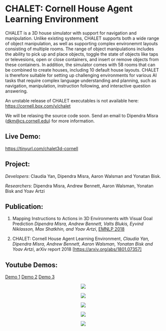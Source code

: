 # CHALET: Cornell House Agent Learning Environment

CHALET is a 3D house simulator with support for navigation and manipulation. Unlike existing systems, CHALET supports both a wide range of object manipulation, as well as supporting complex environemnt layouts consisting of multiple rooms. The range of object manipulations includes the ability to pick up and place objects, toggle the state of objects like taps or televesions, open or close containers, and insert or remove objects from these containers. In addition, the simulator comes with 58 rooms that can be combined to create houses, including 10 default house layouts. CHALET is therefore suitable for setting up challenging environments for various AI tasks that require complex language understanding and planning, such as navigation, manipulation, instruction following, and interactive question answering.

An unstable release of CHALET executables is not available here: https://cornell.box.com/v/chalet

We will be relasing the source code soon. Send an email to Dipendra Misra (dkm@cs.cornell.edu) for more information.

## Live Demo: 
https://tinyurl.com/chalet3d-cornell

## Project:
_Developers_: Claudia Yan, Dipendra Misra, Aaron Walsman and Yonatan Bisk.

_Researchers_: Dipendra Misra, Andrew Bennett, Aaron Walsman, Yonatan Bisk and Yoav Artzi

## Publication:
1) Mapping Instructions to Actions in 3D Environments with Visual Goal Prediction _Dipendra Misra, Andrew Bennett, Valts Blukis, Eyvind Niklasson, Max Shatkhin, and Yoav Artzi_, [EMNLP 2018](https://arxiv.org/abs/1809.00786)

2) CHALET: Cornell House Agent Learning Environment, _Claudia Yan, Dipendra Misra, Andrew Bennett, Aaron Walsman, Yonatan Bisk and Yoav Artzi_, arXiv report 2018 [https://arxiv.org/abs/1801.07357]

## Youtube Demos: 
<a href="https://youtu.be/FBirx-10JPE">Demo 1</a>
<a href="https://youtu.be/EpGS5606rn8">Demo 2</a>
<a href="https://youtu.be/KAPyvdT05B0">Demo 3</a>

<p align="center"><img src="http://s1cyan.github.io/images/ctech/cabinetglass.gif"></p>
  
<p align="center"><img src="http://s1cyan.github.io/images/ctech/candle.gif"></p>

<p align="center"><img src="http://s1cyan.github.io/images/ctech/dresserdrawer.gif"></p>

<p align="center"><img src="http://s1cyan.github.io/images/ctech/fridge.gif"></p>

<p align="center"><img src="http://s1cyan.github.io/images/ctech/sink.gif"></p>
